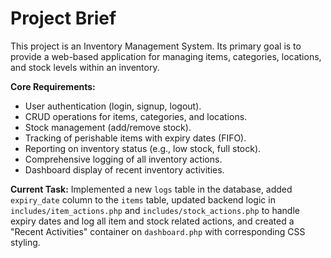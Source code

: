 # Project Brief

This project is an Inventory Management System. Its primary goal is to provide a web-based application for managing items, categories, locations, and stock levels within an inventory.

**Core Requirements:**
- User authentication (login, signup, logout).
- CRUD operations for items, categories, and locations.
- Stock management (add/remove stock).
- Tracking of perishable items with expiry dates (FIFO).
- Reporting on inventory status (e.g., low stock, full stock).
- Comprehensive logging of all inventory actions.
- Dashboard display of recent inventory activities.

**Current Task:**
Implemented a new `logs` table in the database, added `expiry_date` column to the `items` table, updated backend logic in `includes/item_actions.php` and `includes/stock_actions.php` to handle expiry dates and log all item and stock related actions, and created a "Recent Activities" container on `dashboard.php` with corresponding CSS styling.
